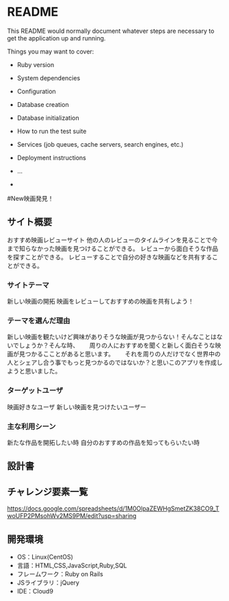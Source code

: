 # README

This README would normally document whatever steps are necessary to get the
application up and running.

Things you may want to cover:

* Ruby version

* System dependencies

* Configuration

* Database creation

* Database initialization

* How to run the test suite

* Services (job queues, cache servers, search engines, etc.)

* Deployment instructions

* ...
* 

#New映画発見！

## サイト概要
おすすめ映画レビューサイト 他の人のレビューのタイムラインを見ることで今まで知らなかった映画を見つけることができる。
レビューから面白そうな作品を探すことができる。
レビューすることで自分の好きな映画などを共有することができる。

### サイトテーマ
新しい映画の開拓
映画をレビューしておすすめの映画を共有しよう！

### テーマを選んだ理由
新しい映画を観たいけど興味がありそうな映画が見つからない！そんなことはないでしょうか？そんな時、　　
周りの人におすすめを聞くと新しく面白そうな映画が見つかるこことがあると思います。　　
それを周りの人だけでなく世界中の人とシェアし合う事でもっと見つかるのではないか？と思いこのアプリを作成しようと思いました。


### ターゲットユーザ
映画好きなユーザ 新しい映画を見つけたいユーザー

### 主な利用シーン
新たな作品を開拓したい時 自分のおすすめの作品を知ってもらいたい時

## 設計書


## チャレンジ要素一覧
https://docs.google.com/spreadsheets/d/1M0OlpaZEWHgSmetZK38CO9_TwoUFP2PMsohWv2MS9PM/edit?usp=sharing

## 開発環境
- OS：Linux(CentOS)
- 言語：HTML,CSS,JavaScript,Ruby,SQL
- フレームワーク：Ruby on Rails
- JSライブラリ：jQuery
- IDE：Cloud9